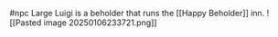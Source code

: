 #npc
Large Luigi is a beholder that runs the [[Happy Beholder]] inn.
![[Pasted image 20250106233721.png]]